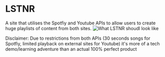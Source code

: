 ﻿# LSTNR


A site that utilises the Spotfiy and Youtube APIs to allow users to create huge playlists of content from both sites.
![What LSTNR shoudl look like](http://i.imgur.com/Anj6gTc.jpg)

Disclaimer: Due to restrictions from both APIs (30 seconds songs for Spotfiy, limited playback on external sites for Youtube) it's more of a tech demo/learning adventure than an actual 100% perfect product

